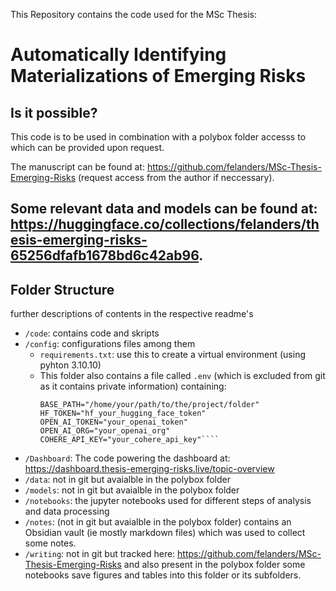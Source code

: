 This Repository contains the code used for the MSc Thesis:

# Automatically Identifying Materializations of Emerging Risks 

## Is it possible?

This code is to be used in combination with a polybox folder accesss to which can be provided upon request.

The manuscript can be found at: https://github.com/felanders/MSc-Thesis-Emerging-Risks (request access from the author if neccessary).

Some relevant data and models can be found at:  https://huggingface.co/collections/felanders/thesis-emerging-risks-65256dfafb1678bd6c42ab96.
---

## Folder Structure 
further descriptions of contents in the respective readme's

- `/code`: contains code and skripts
- `/config`: configurations files among them
    - `requirements.txt`: use this to create a virtual environment (using pyhton 3.10.10)
    - This folder also contains a file called `.env` (which is excluded from git as it contains private information) containing:
        ```
        BASE_PATH="/home/your/path/to/the/project/folder"
        HF_TOKEN="hf_your_hugging_face_token"
        OPEN_AI_TOKEN="your_openai_token"
        OPEN_AI_ORG="your_openai_org"
        COHERE_API_KEY="your_cohere_api_key"````
- `/Dashboard`: The code powering the dashboard at: https://dashboard.thesis-emerging-risks.live/topic-overview
- `/data`: not in git but avaialble in the polybox folder
- `/models`: not in git but avaialble in the polybox folder
- `/notebooks`: the jupyter notebooks used for different steps of analysis and data processing
- `/notes`: (not in git but avaialble in the polybox folder) contains an Obsidian vault (ie mostly markdown files) which was used to collect some notes.
- `/writing`: not in git but tracked here:  https://github.com/felanders/MSc-Thesis-Emerging-Risks and also present in the polybox folder some notebooks save figures and tables into this folder or its subfolders.
